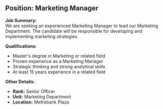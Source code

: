 ## **Position: Marketing Manager**
**Job Summary:**  
We are seeking an experienced Marketing Manager to lead our Marketing Department. The candidate will be responsible for developing and implementing marketing strategies.

**Qualifications:**  
- Master's degree in Marketing or related field
- Proven experience as a Marketing Manager
- Strategic thinking and strong analytical skills
- At least 15 years experience in a related field

**Other Details:**
- **Rank:** Senior Officer
- **Unit:** Marketing Department
- **Location:** Metrobank Plaza